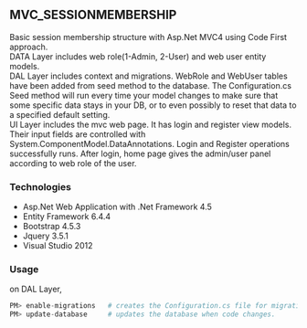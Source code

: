 ## MVC_SESSIONMEMBERSHIP

Basic session membership structure with Asp.Net MVC4 using Code First approach.  
DATA Layer includes web role(1-Admin, 2-User) and web user entity models.  
DAL Layer includes context and migrations. WebRole and WebUser tables have been added from seed method to the database. The Configuration.cs Seed method will run every time your model changes to make sure that some specific data stays in your DB, or to even possibly to reset that data to a specified default setting.    
UI Layer includes the mvc web page. It has login and register view models. Their input fields are controlled with System.ComponentModel.DataAnnotations.
Login and Register operations successfully runs. After login, home page gives the admin/user panel according to web role of the user.

### Technologies  

+ Asp.Net Web Application with .Net Framework 4.5 
+ Entity Framework 6.4.4
+ Bootstrap 4.5.3
+ Jquery 3.5.1
+ Visual Studio 2012


### Usage

on DAL Layer,

```python
PM> enable-migrations	# creates the Configuration.cs file for migrations.
PM> update-database 	# updates the database when code changes.
```
